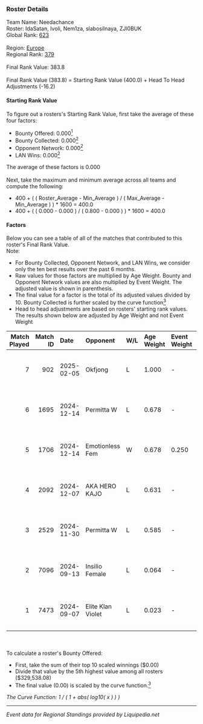 ### Roster Details<br />
Team Name: Needachance<br />
Roster: IdaSatan, Ivoli, Nem1za, slabosilnaya, ZJl0BUK<br />
Global Rank: [623](../standings_global.md)<br />
<br />
Region: [Europe]( ../standings_europe.md)<br />
Regional Rank: [379]( ../standings_europe.md)<br />
<br />
Final Rank Value:  383.8<br />
<br />
Final Rank Value (383.8) = Starting Rank Value (400.0) + Head To Head Adjustments (-16.2)<br />

#### Starting Rank Value<br />
To figure out a rosters's Starting Rank Value, first take the average of these four factors:<br />
- Bounty Offered: 0.000[<sup>1</sup>](#table2)
- Bounty Collected: 0.000[<sup>2</sup>](#table1)
- Opponent Network: 0.000[<sup>2</sup>](#table1)
- LAN Wins: 0.000[<sup>2</sup>](#table1)

The average of these factors is 0.000<br />
<br />
Next, take the maximum and minimum average across all teams and compute the following:<br />
- 400 + ( ( Roster_Average - Min_Average ) / ( Max_Average - Min_Average ) ) * 1600 = 400.0
- 400 + ( ( 0.000 - 0.000 ) / ( 0.800 - 0.000 ) ) * 1600 = 400.0


#### Factors<br />
Below you can see a table of all of the matches that contributed to this roster's Final Rank Value.<br />
Note:<br />

- For Bounty Collected, Opponent Network, and LAN Wins, we consider only the ten best results over the past 6 months.
- Raw values for those factors are multiplied by Age Weight. Bounty and Opponent Network values are also multiplied by Event Weight. The adjusted value is shown in parenthesis.
- The final value for a factor is the total of its adjusted values divided by 10. Bounty Collected is further scaled by the curve function[<sup>3</sup>](#curveFunction)
- Head to head adjustments are based on rosters' starting rank values. The results shown below are adjusted by Age Weight and not Event Weight
<span id="table1"></span><br />


| Match Played | Match ID | Date       | Opponent          | W/L | Age Weight | Event Weight | Bounty Collected | Opponent Network | LAN Wins  | H2H Adj. | Roster                                          |
| -: | -: | :- | :- | :- | :- | :- | :- | :- | :- | -: | :- |
|            7 |      902 | 2025-02-05 | Okfjong           | L   | 1.000      | -            | -                | -                | -         |   -15.03 | IdaSatan, Ivoli, Nem1za, slabosilnaya, ZJl0BUK  |
|            6 |     1695 | 2024-12-14 | Permitta W        | L   | 0.678      | -            | -                | -                | -         |    -4.54 | IdaSatan, Ivoli, Nem1za, slabosilnaya, ZJl0BUK  |
|            5 |     1706 | 2024-12-14 | Emotionless Fem   | W   | 0.678      | 0.250        | 0.000 (0.000)    | 0.000 (0.000)    | 0 (0.000) |    10.68 | IdaSatan, Ivoli, Nem1za, slabosilnaya, ZJl0BUK  |
|            4 |     2092 | 2024-12-07 | AKA HERO KAJO     | L   | 0.631      | -            | -                | -                | -         |    -2.40 | IdaSatan, Ivoli, Nem1za, slabosilnaya, ZJl0BUK  |
|            3 |     2529 | 2024-11-30 | Permitta W        | L   | 0.585      | -            | -                | -                | -         |    -3.98 | IdaSatan, Ivoli, kekysisha, s1ya, ZJl0BUK       |
|            2 |     7096 | 2024-09-13 | Insilio Female    | L   | 0.064      | -            | -                | -                | -         |    -0.53 | Hirokomi, IdaSatan, Nem1za, shinkuuuuo, ZJl0BUK |
|            1 |     7473 | 2024-09-07 | Elite Klan Violet | L   | 0.023      | -            | -                | -                | -         |    -0.36 | Hirokomi, IdaSatan, Nem1za, shinkuuuuo, ZJl0BUK |

<br />
<span id="table2"></span><br />
To calculate a roster's Bounty Offered:<br />

- First, take the sum of their top 10 scaled winnings ($0.00)
- Divide that value by the 5th highest value among all rosters ($329,538.08)
- The final value (0.00) is scaled by the curve function.[<sup>3</sup>](#curveFunction)

<span id="curveFunction"></span>_The Curve Function: 1 / ( 1 + abs( log10( x ) ) )_<br />

---
_Event data for Regional Standings provided by Liquipedia.net_<br />
